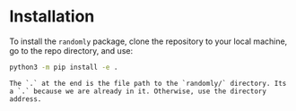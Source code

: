 # Installation

To install the `randomly` package, clone the repository to your local machine, go to the repo directory, and use:

```bash
python3 -m pip install -e .
```

```{tip}
The `.` at the end is the file path to the `randomly/` directory. Its a `.` because we are already in it. Otherwise, use the directory address.
```
